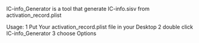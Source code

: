 IC-info_Generator is a tool that generate IC-info.sisv from activation_record.plist 

Usage:
1 Put Your activation_record.plist file in your Desktop
2 double click IC-info_Generator
3 choose Options
